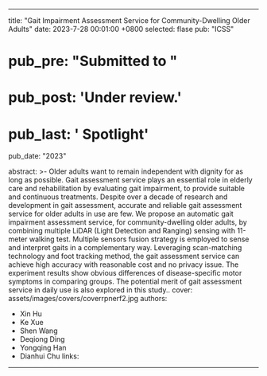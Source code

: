 
---
title:          "Gait Impairment Assessment Service for Community-Dwelling Older Adults"
date:           2023-7-28 00:01:00 +0800
selected:       flase
pub:            "ICSS"
# pub_pre:        "Submitted to "
# pub_post:       'Under review.'
# pub_last:       ' <span class="badge badge-pill badge-custom badge-success">Spotlight</span>'
pub_date:       "2023"

abstract: >-
    Older adults want to remain independent with dignity for as
long as possible. Gait assessment service plays an essential role in elderly
care and rehabilitation by evaluating gait impairment, to provide suitable
and continuous treatments. Despite over a decade of research and development in gait assessment, accurate and reliable gait assessment service
for older adults in use are few. We propose an automatic gait impairment
assessment service, for community-dwelling older adults, by combining
multiple LiDAR (Light Detection and Ranging) sensing with 11-meter
walking test. Multiple sensors fusion strategy is employed to sense and
interpret gaits in a complementary way. Leveraging scan-matching technology and foot tracking method, the gait assessment service can achieve
high accuracy with reasonable cost and no privacy issue. The experiment
results show obvious differences of disease-specific motor symptoms in
comparing groups. The potential merit of gait assessment service in daily
use is also explored in this study.. 
cover:          assets/images/covers/coverrpnerf2.jpg
authors:
  - Xin Hu
  - Ke Xue
  - Shen Wang
  - Deqiong Ding
  - Yongqing Han
  -  Dianhui Chu
links:


---
